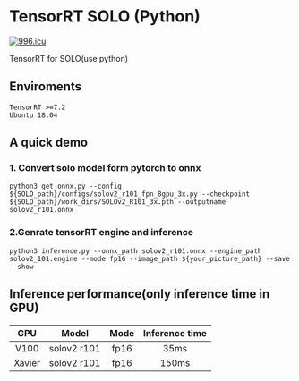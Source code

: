 # TensorRT SOLO (Python)

<a href="https://996.icu"><img src="https://img.shields.io/badge/link-996.icu-red.svg" alt="996.icu" /></a>


TensorRT for SOLO(use python)
## Enviroments
    TensorRT >=7.2
    Ubuntu 18.04

## A quick demo

### 1. Convert solo model form pytorch to onnx

    python3 get_onnx.py --config ${SOLO_path}/configs/solov2_r101_fpn_8gpu_3x.py --checkpoint ${SOLO_path}/work_dirs/SOLOv2_R101_3x.pth --outputname solov2_r101.onnx 

### 2.Genrate tensorRT engine and inference

    python3 inference.py --onnx_path solov2_r101.onnx --engine_path solov2_101.engine --mode fp16 --image_path ${your_picture_path} --save --show

## Inference performance(only inference time in GPU)

GPU|Model|Mode|Inference time
:--: | :--: | :--: | :--: |
V100| solov2 r101 | fp16 | 35ms
Xavier | solov2 r101 | fp16 | 150ms